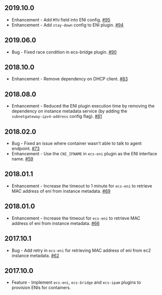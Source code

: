 ## 2019.10.0
* Enhancement - Add `MTU` field into ENI config. [#95](https://github.com/aws/amazon-ecs-cni-plugins/pull/95)
* Enhancement - Add `stay-down` config to ENI plugin. [#94](https://github.com/aws/amazon-ecs-cni-plugins/pull/94)

## 2019.06.0
* Bug - Fixed race condition in ecs-bridge plugin. [#90](https://github.com/aws/amazon-ecs-cni-plugins/pull/90)

## 2018.10.0
* Enhancement - Remove dependency on DHCP client. [#83](https://github.com/aws/amazon-ecs-cni-plugins/pull/83)

## 2018.08.0
* Enhancement - Reduced the ENI plugin execution time by removing the 
  dependency on instance metadata service (by adding the `subnetgateway-ipv4-address`
  config flag). [#81](https://github.com/aws/amazon-ecs-cni-plugins/pull/81)
 
## 2018.02.0
* Bug - Fixed an issue where container wasn't able to talk to agent endpoint.
[#73](https://github.com/aws/amazon-ecs-cni-plugins/pull/73)
* Enhancement - Use the `CNI_IFNAME` in `ecs-eni` plugin as the ENI interface
name. [#59](https://github.com/aws/amazon-ecs-cni-plugins/pull/59)

## 2018.01.1
* Enhancement - Increase the timeout to 1 minute for `ecs-eni` to retrieve MAC
  address of eni from instance metadata. [#69](https://github.com/aws/amazon-ecs-cni-plugins/pull/69)

## 2018.01.0
* Enhancement - Increase the timeout for `ecs-eni` to retrieve MAC address of
  eni from instance metadata. [#66](https://github.com/aws/amazon-ecs-cni-plugins/pull/66)

## 2017.10.1
* Bug - Add retry in `ecs-eni` for retrieving MAC address of eni from ec2
  instance metadata. [#62](https://github.com/aws/amazon-ecs-cni-plugins/pull/62)

## 2017.10.0
* Feature - Implement `ecs-eni`, `ecs-bridge` and `ecs-ipam` plugins to
  provision ENIs for containers.
